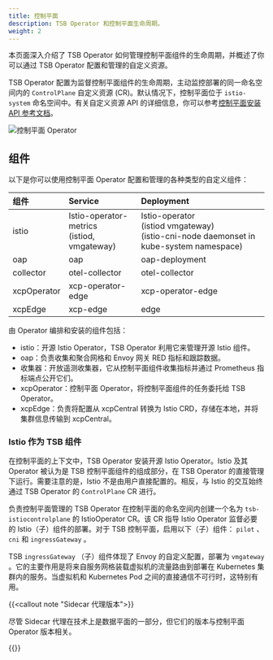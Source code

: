 ```yaml
---
title: 控制平面
description: TSB Operator 和控制平面生命周期。
weight: 2
---
```


本页面深入介绍了 TSB Operator 如何管理控制平面组件的生命周期，并概述了你可以通过 TSB Operator 配置和管理的自定义资源。

TSB Operator 配置为监督控制平面组件的生命周期，主动监控部署的同一命名空间内的 `ControlPlane` 自定义资源 (CR)。默认情况下，控制平面位于 `istio-system` 命名空间中。有关自定义资源 API 的详细信息，你可以参考[控制平面安装 API 参考文档](../../../refs/install/controlplane/v1alpha1/spec)。

![控制平面 Operator](../../../assets/concepts/control-plane-operator.svg)

## 组件

以下是你可以使用控制平面 Operator 配置和管理的各种类型的自定义组件：

| 组件        | Service                                           | Deployment                                                   |
| :---------- | :------------------------------------------------ | :----------------------------------------------------------- |
| istio       | Istio-operator-metrics  <br />(istiod, vmgateway) | Istio-operator <br />(istiod vmgateway) <br />(istio-cni-node daemonset in kube-system namespace) |
| oap         | oap                                               | oap-deployment                                               |
| collector   | otel-collector                                    | otel-collector                                               |
| xcpOperator | xcp-operator-edge                                 | xcp-operator-edge                                            |
| xcpEdge     | xcp-edge                                          | edge                                                         |

由 Operator 编排和安装的组件包括：

- istio：开源 Istio Operator，TSB Operator 利用它来管理开源 Istio 组件。
- oap：负责收集和聚合网格和 Envoy 网关 RED 指标和跟踪数据。
- 收集器：开放遥测收集器，它从控制平面组件收集指标并通过 Prometheus 指标端点公开它们。
- xcpOperator：控制平面 Operator，将控制平面组件的任务委托给 TSB Operator。
- xcpEdge：负责将配置从 xcpCentral 转换为 Istio CRD，存储在本地，并将集群信息传输到 xcpCentral。

### Istio 作为 TSB 组件

在控制平面的上下文中，TSB  Operator 安装开源 Istio  Operator。Istio 及其 Operator 被认为是 TSB 控制平面组件的组成部分，在 TSB Operator 的直接管理下运行。需要注意的是，Istio 不是由用户直接配置的。相反，与 Istio 的交互始终通过 TSB Operator 的 `ControlPlane` CR 进行。

负责控制平面管理的 TSB  Operator 在控制平面的命名空间内创建一个名为 `tsb-istiocontrolplane` 的 IstioOperator CR。该 CR 指导 Istio  Operator 监督必要的 Istio（子）组件的部署。对于 TSB 控制平面，启用以下（子）组件： `pilot` 、 `cni` 和 `ingressGateway` 。

TSB `ingressGateway` （子）组件体现了 Envoy 的自定义配置，部署为 `vmgateway` 。它的主要作用是将来自服务网格装载虚拟机的流量路由到部署在 Kubernetes 集群内的服务。当虚拟机和 Kubernetes Pod 之间的直接通信不可行时，这特别有用。

{{<callout note "Sidecar 代理版本">}}

尽管 Sidecar 代理在技术上是数据平面的一部分，但它们的版本与控制平面 Operator 版本相关。

{{</callout>}}
